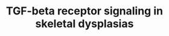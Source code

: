 ---
annotations:
- id: PW:0000613
  parent: signaling pathway
  type: Pathway Ontology
  value: altered transforming growth factor-beta signaling pathway
- id: DOID:0111724
  type: Disease Ontology
  value: geleophysic dysplasia
- id: PW:0000329
  parent: signaling pathway
  type: Pathway Ontology
  value: transforming growth factor-beta superfamily mediated signaling pathway
- id: DOID:0111727
  parent: genetic disease
  type: Disease Ontology
  value: geleophysic dysplasia 3
- id: DOID:0050466
  parent: genetic disease
  type: Disease Ontology
  value: Loeys-Dietz syndrome
- id: DOID:4997
  parent: genetic disease
  type: Disease Ontology
  value: Camurati-Engelmann disease
- id: DOID:0070235
  parent: genetic disease
  type: Disease Ontology
  value: Loeys-Dietz syndrome 1
- id: DOID:0070234
  parent: genetic disease
  type: Disease Ontology
  value: Loeys-Dietz syndrome 2
authors:
- Rlee
- Khanspers
- Azankl
- Eweitz
- Egonw
citedin:
- link: PMC11792194
  title: Enhanced therapeutic effects of hypoxia-preconditioned mesenchymal stromal
    cell-derived extracellular vesicles in renal ischemic injury (2025)
communities:
- ONTOX
- SkeletalDysplasia
description: 'This diagram shows which skeletal dysplasias are caused by abnormalities
  in in TGF-beta signaling. The diagram is based on pathway: [TGF-beta Receptor Signaling
  (Homo sapiens)](https://www.wikipathways.org/pathways/WP560.html)  Dotted arrows
  indicates that a disease is caused by mutation in the respective gene.  The exact
  role of ADAMTS10 and ADAMTSL2 is currently unknown, they are known to interact with
  FBN1.  The Transforming growth factor beta (TGFB) signaling pathway is involved
  in many cellular processes in both the adult organism and the developing embryo
  including cell growth, cell differentiation, apoptosis, cellular homeostasis and
  other cellular functions. In spite of the wide range of cellular processes that
  the TGFB signaling pathway regulates, the process is relatively simple. TGFB superfamily
  ligands bind to a type II receptor, which recruits and phosphorylates a type I receptor.
  The type I receptor then phosphorylates receptor-regulated SMADs (R-SMADs) which
  can now bind the coSMAD SMAD4. R-SMAD/coSMAD complexes accumulate in the nucleus
  where they act as transcription factors and participate in the regulation of target
  gene expression. (source: [Wikipedia](http://en.wikipedia.org/wiki/TGF_beta_signaling_pathway)). '
last-edited: 2025-03-11
ndex: f04c24e7-8b6d-11eb-9e72-0ac135e8bacf
organisms:
- Homo sapiens
redirect_from:
- /index.php/Pathway:WP4816
- /instance/WP4816
- /instance/WP4816_r137902
revision: r137902
schema-jsonld:
- '@context': https://schema.org/
  '@id': https://wikipathways.github.io/pathways/WP4816.html
  '@type': Dataset
  creator:
    '@type': Organization
    name: WikiPathways
  description: 'This diagram shows which skeletal dysplasias are caused by abnormalities
    in in TGF-beta signaling. The diagram is based on pathway: [TGF-beta Receptor
    Signaling (Homo sapiens)](https://www.wikipathways.org/pathways/WP560.html)  Dotted
    arrows indicates that a disease is caused by mutation in the respective gene.  The
    exact role of ADAMTS10 and ADAMTSL2 is currently unknown, they are known to interact
    with FBN1.  The Transforming growth factor beta (TGFB) signaling pathway is involved
    in many cellular processes in both the adult organism and the developing embryo
    including cell growth, cell differentiation, apoptosis, cellular homeostasis and
    other cellular functions. In spite of the wide range of cellular processes that
    the TGFB signaling pathway regulates, the process is relatively simple. TGFB superfamily
    ligands bind to a type II receptor, which recruits and phosphorylates a type I
    receptor. The type I receptor then phosphorylates receptor-regulated SMADs (R-SMADs)
    which can now bind the coSMAD SMAD4. R-SMAD/coSMAD complexes accumulate in the
    nucleus where they act as transcription factors and participate in the regulation
    of target gene expression. (source: [Wikipedia](http://en.wikipedia.org/wiki/TGF_beta_signaling_pathway)). '
  keywords:
  - ADAMTS10
  - ADAMTSL2
  - BAMBI
  - BMP4
  - CREBBP
  - CTNNB1
  - EGF
  - ENG
  - EP300
  - FBN1
  - FKBP1A
  - FOS
  - FOXH1
  - FST
  - HRAS
  - IFNG
  - INHBA
  - ITGB6
  - JAK1
  - JUN
  - LEF1
  - LEFTY1
  - LEFTY2
  - LIF
  - LTBP1
  - LTBP3
  - MAPK3
  - MAPK9
  - MIR302A
  - NFKB1
  - NOG
  - RUNX2
  - RUNX3
  - SERPINE1
  - SKI
  - SKIL
  - SMAD1
  - SMAD2
  - SMAD3
  - SMAD4
  - SMAD5
  - SMAD6
  - SMAD7
  - SMAD9
  - SPP1
  - STAT1
  - STAT3
  - TFE3
  - TGFB1
  - TGFBR1
  - TGFBR2
  - TGFBR3
  - TGIF
  - THBS1
  - TNF
  - WNT1
  - ZFHX1B
  - ZFYVE9
  - ZNF423
  license: CC0
  name: TGF-beta receptor signaling in skeletal dysplasias
seo: CreativeWork
title: TGF-beta receptor signaling in skeletal dysplasias
wpid: WP4816
---